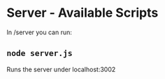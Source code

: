 # Server - Available Scripts

In /server you can run:

## `node server.js`

Runs the server under localhost:3002
